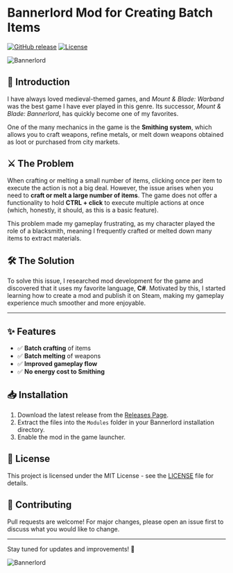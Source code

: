 # Bannerlord Mod for Creating Batch Items
[![GitHub release](https://img.shields.io/github/v/release/yourusername/bannerlord-batch-mod)](https://github.com/yourusername/bannerlord-batch-mod/releases)
[![License](https://img.shields.io/github/license/yourusername/bannerlord-batch-mod)](https://github.com/yourusername/bannerlord-batch-mod/blob/main/LICENSE)

![Bannerlord](https://i.redd.it/knctfjvce4q41.png)

## 📜 Introduction
I have always loved medieval-themed games, and *Mount & Blade: Warband* was the best game I have ever played in this genre. Its successor, *Mount & Blade: Bannerlord*, has quickly become one of my favorites. 

One of the many mechanics in the game is the **Smithing system**, which allows you to craft weapons, refine metals, or melt down weapons obtained as loot or purchased from city markets.

## ⚔️ The Problem
When crafting or melting a small number of items, clicking once per item to execute the action is not a big deal. However, the issue arises when you need to **craft or melt a large number of items**. The game does not offer a functionality to hold **CTRL + click** to execute multiple actions at once (which, honestly, it should, as this is a basic feature).

This problem made my gameplay frustrating, as my character played the role of a blacksmith, meaning I frequently crafted or melted down many items to extract materials. 

## 🛠️ The Solution
To solve this issue, I researched mod development for the game and discovered that it uses my favorite language, **C#**. Motivated by this, I started learning how to create a mod and publish it on Steam, making my gameplay experience much smoother and more enjoyable.

---

## ✨ Features
- ✅ **Batch crafting** of items
- ✅ **Batch melting** of weapons
- ✅ **Improved gameplay flow**
- ✅ **No energy cost to Smithing**

## 📥 Installation
1. Download the latest release from the [Releases Page](https://github.com/yourusername/bannerlord-batch-mod/releases).
2. Extract the files into the `Modules` folder in your Bannerlord installation directory.
3. Enable the mod in the game launcher.

## 📜 License
This project is licensed under the MIT License - see the [LICENSE](https://github.com/yourusername/bannerlord-batch-mod/blob/main/LICENSE) file for details.

## 🤝 Contributing
Pull requests are welcome! For major changes, please open an issue first to discuss what you would like to change.

---
Stay tuned for updates and improvements! 🚀

![Bannerlord](https://www.pcgamesn.com/wp-content/sites/pcgamesn/2019/03/mount-and-blade-2-bannerlord-closed-beta.jpg)

